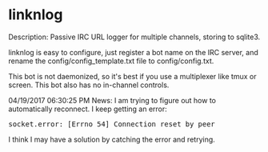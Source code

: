 linknlog
========

Description: Passive IRC URL logger for multiple channels, storing to sqlite3.

linknlog is easy to configure, just register a bot name on the IRC server, and rename the config/config_template.txt file to config/config.txt.

This bot is not daemonized, so it's best if you use a multiplexer like tmux or screen. This bot also has no in-channel controls.

04/19/2017 06:30:25 PM
News: I am trying to figure out how to automatically reconnect. I keep getting an error:

<pre>
socket.error: [Errno 54] Connection reset by peer
</pre>

I think I may have a solution by catching the error and retrying.
